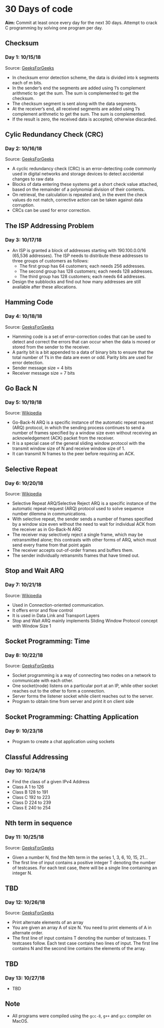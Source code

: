 # 30 Days of code

**Aim:** Commit at least once every day for the next 30 days. Attempt to crack C programming by solving one program per day.

## Checksum
### Day 1: 10/15/18
Source: [GeeksForGeeks](https://www.geeksforgeeks.org/error-detection-computer-networks/)
* In checksum error detection scheme, the data is divided into k segments each of m bits.
* In the sender’s end the segments are added using 1’s complement arithmetic to get the sum. The sum is complemented to get the checksum.
* The checksum segment is sent along with the data segments.
* At the receiver’s end, all received segments are added using 1’s complement arithmetic to get the sum. The sum is complemented.
* If the result is zero, the received data is accepted; otherwise discarded.

## Cylic Redundancy Check (CRC)
### Day 2: 10/16/18
Source: [GeeksForGeeks](https://www.geeksforgeeks.org/modulo-2-binary-division/)
* A cyclic redundancy check (CRC) is an error-detecting code commonly used in digital networks and storage devices to detect accidental changes to raw data
* Blocks of data entering these systems get a short check value attached, based on the remainder of a polynomial division of their contents.
* On retrieval, the calculation is repeated and, in the event the check values do not match, corrective action can be taken against data corruption.
* CRCs can be used for error correction.

## The ISP Addressing Problem
### Day 3: 10/17/18
* An ISP is granted a block of addresses starting with 190.100.0.0/16 (65,536 addresses). The ISP needs to distribute these addresses to three groups of customers as follows:
    * The first group has 64 customers; each needs 256 addresses.
    * The second group has 128 customers; each needs 128 addresses.
    * The third group has 128 customers; each needs 64 addresses.
* Design the subblocks and find out how many addresses are still available after these allocations.

## Hamming Code
### Day 4: 10/18/18
Source: [GeeksForGeeks](https://www.geeksforgeeks.org/computer-network-hamming-code/)
* Hamming code is a set of error-correction codes that can be used to detect and correct the errors that can occur when the data is moved or stored from the sender to the receiver.
* A parity bit is a bit appended to a data of binary bits to ensure that the total number of 1’s in the data are even or odd. Parity bits are used for error detection.
* Sender message size = 4 bits
* Receiver message size = 7 bits

## Go Back N
### Day 5: 10/19/18
Source: [Wikipedia](https://en.wikipedia.org/wiki/Go-Back-N_ARQ)
* Go-Back-N ARQ is a specific instance of the automatic repeat request (ARQ) protocol, in which the sending process continues to send a number of frames specified by a window size even without receiving an acknowledgement (ACK) packet from the receiver.
* It is a special case of the general sliding window protocol with the transmit window size of N and receive window size of 1.
* It can transmit N frames to the peer before requiring an ACK.

## Selective Repeat
### Day 6: 10/20/18
Source: [Wikipedia](https://en.wikipedia.org/wiki/Selective_Repeat_ARQ)
* Selective Repeat ARQ/Selective Reject ARQ is a specific instance of the automatic repeat-request (ARQ) protocol used to solve sequence number dilemma in communications.
* With selective repeat, the sender sends a number of frames specified by a window size even without the need to wait for individual ACK from the receiver as in Go-Back-N ARQ
* The receiver may selectively reject a single frame, which may be retransmitted alone; this contrasts with other forms of ARQ, which must send every frame from that point again
* The receiver accepts out-of-order frames and buffers them. 
* The sender individually retransmits frames that have timed out.

## Stop and Wait ARQ
### Day 7: 10/21/18
Source: [Wikipedia](https://www.geeksforgeeks.org/stop-and-wait-arq/)
* Used in Connection-oriented communication.
* It offers error and flow control
* It is used in Data Link and Transport Layers
* Stop and Wait ARQ mainly implements Sliding Window Protocol concept with Window Size 1

## Socket Programming: Time
### Day 8: 10/22/18
Source: [GeeksForGeeks](https://www.geeksforgeeks.org/socket-programming-cc/)
* Socket programming is a way of connecting two nodes on a network to communicate with each other.
* One socket(node) listens on a particular port at an IP, while other socket reaches out to the other to form a connection.
* Server forms the listener socket while client reaches out to the server.
* Program to obtain time from server and print it on client side

## Socket Programming: Chatting Application
### Day 9: 10/23/18
* Program to create a chat application using sockets

## Classful Addressing
### Day 10: 10/24/18
* Find the class of a given IPv4 Address
* Class A		  1     to    126
* Class B		128 	to    191
* Class C		192	    to    223
* Class D		224	    to    239
* Class E		240	    to    254

## Nth term in sequence
### Day 11: 10/25/18
Source: [GeeksForGeeks](https://practice.geeksforgeeks.org/problems/find-n-th-term-of-series-1-3-6-10-15-21/0)
* Given a number N, find the Nth term in the series 1, 3, 6, 10, 15, 21...
* The first line of input contains a positive integer T denoting the number of testcases. For each test case, there will be a single line containing an integer N.

## TBD
### Day 12: 10/26/18
Source: [GeeksForGeeks](https://practice.geeksforgeeks.org/problems/print-alternate-elements-of-an-array/1)
* Print alternate elements of an array
* You are given an array A of size N. You need to print elements of A in alternate order.
* The first line of input contains T denoting the number of testcases. T testcases follow. Each test case contains two lines of input. The first line contains N and the second line contains the elements of the array.

## TBD
### Day 13: 10/27/18
* TBD

## Note
* All programs were compiled using the `gcc-8`, `g++` and `gcc` compiler on MacOS.